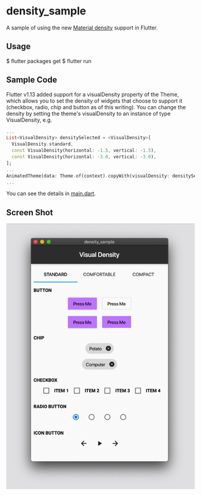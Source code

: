 # density_sample

A sample of using the new [Material density](https://material.io/design/layout/applying-density.html) support in Flutter. 

## Usage

$ flutter packages get
$ flutter run

## Sample Code
Flutter v1.13 added support for a visualDensity property of the Theme, which allows you to set the density of widgets that choose to support it (checkbox, radio, chip and button as of this writing). You can change the density by setting the theme's visualDensity to an instance of type VisualDensity, e.g.

```dart
...
List<VisualDensity> densitySelected = <VisualDensity>[
  VisualDensity.standard,
  const VisualDensity(horizontal: -1.5, vertical: -1.5),
  const VisualDensity(horizontal: -3.0, vertical: -3.0),
];
...
AnimatedTheme(data: Theme.of(context).copyWith(visualDensity: densitySelected[i]),
...
```

You can see the details in [main.dart](lib/main.dart).

## Screen Shot

<img src="readme/DensityAnimation.gif" />

